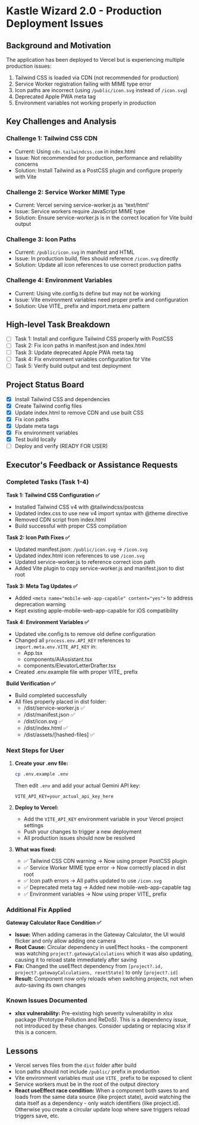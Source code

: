 # Kastle Wizard 2.0 - Production Deployment Issues

## Background and Motivation

The application has been deployed to Vercel but is experiencing multiple production issues:
1. Tailwind CSS is loaded via CDN (not recommended for production)
2. Service Worker registration failing with MIME type error
3. Icon paths are incorrect (using `/public/icon.svg` instead of `/icon.svg`)
4. Deprecated Apple PWA meta tag
5. Environment variables not working properly in production

## Key Challenges and Analysis

### Challenge 1: Tailwind CSS CDN
- Current: Using `cdn.tailwindcss.com` in index.html
- Issue: Not recommended for production, performance and reliability concerns
- Solution: Install Tailwind as a PostCSS plugin and configure properly with Vite

### Challenge 2: Service Worker MIME Type
- Current: Vercel serving service-worker.js as 'text/html'
- Issue: Service workers require JavaScript MIME type
- Solution: Ensure service-worker.js is in the correct location for Vite build output

### Challenge 3: Icon Paths
- Current: `/public/icon.svg` in manifest and HTML
- Issue: In production build, files should reference `/icon.svg` directly
- Solution: Update all icon references to use correct production paths

### Challenge 4: Environment Variables
- Current: Using vite.config.ts define but may not be working
- Issue: Vite environment variables need proper prefix and configuration
- Solution: Use VITE_ prefix and import.meta.env pattern

## High-level Task Breakdown

- [ ] Task 1: Install and configure Tailwind CSS properly with PostCSS
- [ ] Task 2: Fix icon paths in manifest.json and index.html
- [ ] Task 3: Update deprecated Apple PWA meta tag
- [ ] Task 4: Fix environment variables configuration for Vite
- [ ] Task 5: Verify build output and test deployment

## Project Status Board

- [x] Install Tailwind CSS and dependencies
- [x] Create Tailwind config files
- [x] Update index.html to remove CDN and use built CSS
- [x] Fix icon paths
- [x] Update meta tags
- [x] Fix environment variables
- [x] Test build locally
- [ ] Deploy and verify (READY FOR USER)

## Executor's Feedback or Assistance Requests

### Completed Tasks (Task 1-4)

**Task 1: Tailwind CSS Configuration ✅**
- Installed Tailwind CSS v4 with @tailwindcss/postcss
- Updated index.css to use new v4 import syntax with @theme directive
- Removed CDN script from index.html
- Build successful with proper CSS compilation

**Task 2: Icon Path Fixes ✅**
- Updated manifest.json: `/public/icon.svg` → `/icon.svg`
- Updated index.html icon references to use `/icon.svg`
- Updated service-worker.js to reference correct icon path
- Added Vite plugin to copy service-worker.js and manifest.json to dist root

**Task 3: Meta Tag Updates ✅**
- Added `<meta name="mobile-web-app-capable" content="yes">` to address deprecation warning
- Kept existing apple-mobile-web-app-capable for iOS compatibility

**Task 4: Environment Variables ✅**
- Updated vite.config.ts to remove old define configuration
- Changed all `process.env.API_KEY` references to `import.meta.env.VITE_API_KEY` in:
  - App.tsx
  - components/AiAssistant.tsx
  - components/ElevatorLetterDrafter.tsx
- Created .env.example file with proper VITE_ prefix

**Build Verification ✅**
- Build completed successfully
- All files properly placed in dist folder:
  - /dist/service-worker.js ✅
  - /dist/manifest.json ✅
  - /dist/icon.svg ✅
  - /dist/index.html ✅
  - /dist/assets/[hashed-files] ✅

### Next Steps for User

1. **Create your .env file:**
   ```bash
   cp .env.example .env
   ```
   Then edit `.env` and add your actual Gemini API key:
   ```
   VITE_API_KEY=your_actual_api_key_here
   ```

2. **Deploy to Vercel:**
   - Add the `VITE_API_KEY` environment variable in your Vercel project settings
   - Push your changes to trigger a new deployment
   - All production issues should now be resolved

3. **What was fixed:**
   - ✅ Tailwind CSS CDN warning → Now using proper PostCSS plugin
   - ✅ Service Worker MIME type error → Now correctly placed in dist root
   - ✅ Icon path errors → All paths updated to use `/icon.svg`
   - ✅ Deprecated meta tag → Added new mobile-web-app-capable tag
   - ✅ Environment variables → Now using proper VITE_ prefix

### Additional Fix Applied

**Gateway Calculator Race Condition ✅**
- **Issue:** When adding cameras in the Gateway Calculator, the UI would flicker and only allow adding one camera
- **Root Cause:** Circular dependency in useEffect hooks - the component was watching `project?.gatewayCalculations` which it was also updating, causing it to reload state immediately after saving
- **Fix:** Changed the useEffect dependency from `[project?.id, project?.gatewayCalculations, resetState]` to only `[project?.id]`
- **Result:** Component now only reloads when switching projects, not when auto-saving its own changes

### Known Issues Documented

- **xlsx vulnerability:** Pre-existing high severity vulnerability in xlsx package (Prototype Pollution and ReDoS). This is a dependency issue, not introduced by these changes. Consider updating or replacing xlsx if this is a concern.

## Lessons

- Vercel serves files from the `dist` folder after build
- Icon paths should not include `/public/` prefix in production
- Vite environment variables must use `VITE_` prefix to be exposed to client
- Service workers must be in the root of the output directory
- **React useEffect race condition:** When a component both saves to and loads from the same data source (like project state), avoid watching the data itself as a dependency - only watch identifiers (like project.id). Otherwise you create a circular update loop where save triggers reload triggers save, etc.

